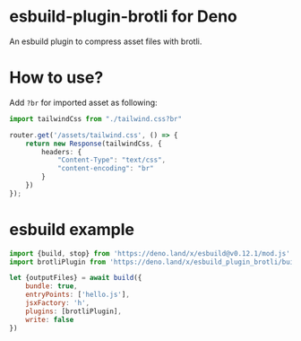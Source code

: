 esbuild-plugin-brotli for Deno
==============================

An esbuild plugin to compress asset files with brotli.

# How to use?

Add `?br` for imported asset as following: 

```typescript
import tailwindCss from "./tailwind.css?br"

router.get('/assets/tailwind.css', () => {
    return new Response(tailwindCss, {
        headers: {
            "Content-Type": "text/css",
            "content-encoding": "br"
        }
    })
});
```

# esbuild example

```javascript
import {build, stop} from 'https://deno.land/x/esbuild@v0.12.1/mod.js'
import brotliPlugin from 'https://deno.land/x/esbuild_plugin_brotli/build.js'

let {outputFiles} = await build({
    bundle: true,
    entryPoints: ['hello.js'],
    jsxFactory: 'h',
    plugins: [brotliPlugin],
    write: false
})
```



